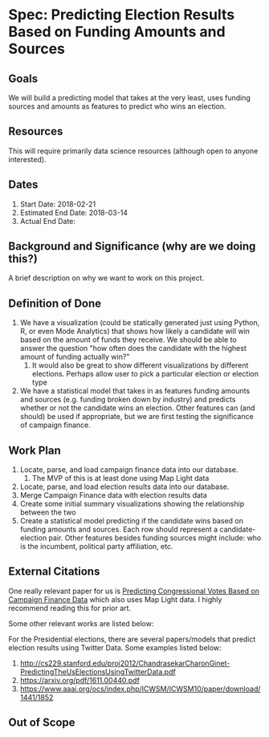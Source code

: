 # Spec: Predicting Election Results Based on Funding Amounts and Sources

## Goals
We will build a predicting model that takes at the very least, uses funding sources and amounts as features to predict who wins an election.

## Resources
This will require primarily data science resources (although open to anyone interested).

## Dates

1. Start Date: 2018-02-21
2. Estimated End Date: 2018-03-14
3. Actual End Date:

## Background and Significance (why are we doing this?)
A brief description on why we want to work on this project.

## Definition of Done

1. We have a visualization (could be statically generated just using Python, R, or even Mode Analytics) that shows how likely a candidate will win based on the amount of funds they receive. We should be able to answer the question "how often does the candidate with the highest amount of funding actually win?"
    1. It would also be great to show different visualizations by different elections. Perhaps allow user to pick a particular election or election type
2. We have a statistical model that takes in as features funding amounts and sources (e.g. funding broken down by industry) and predicts whether or not the candidate wins an election. Other features can (and should) be used if appropriate, but we are first testing the significance of campaign finance. 

## Work Plan

1. Locate, parse, and load campaign finance data into our database.
    1. The MVP of this is at least done using Map Light data
2. Locate, parse, and load election results data into our database.
3. Merge Campaign Finance data with election results data
4. Create some initial summary visualizations showing the relationship between the two
5. Create a statistical model predicting if the candidate wins based on funding amounts and sources. Each row should represent a candidate-election pair. Other features besides funding sources might include: who is the incumbent, political party affiliation, etc. 

## External Citations
One really relevant paper for us is [Predicting Congressional Votes Based on Campaign Finance Data](https://people.eecs.berkeley.edu/~elghaoui/Pubs/icmla2012.pdf) which also uses Map Light data. I highly recommend reading this for prior art.

Some other relevant works are listed below:

For the Presidential elections, there are several papers/models that predict election results using Twitter Data. Some examples listed below:

1. http://cs229.stanford.edu/proj2012/ChandrasekarCharonGinet-PredictingTheUsElectionsUsingTwitterData.pdf
2. https://arxiv.org/pdf/1611.00440.pdf
3. https://www.aaai.org/ocs/index.php/ICWSM/ICWSM10/paper/download/1441/1852

## Out of Scope
